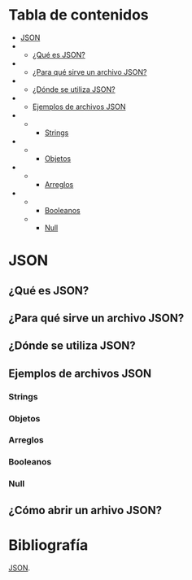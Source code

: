 # Tabla de contenidos
- [JSON](#JSON)
- - [¿Qué es JSON?](#¿Qué-es-JSON?)
- - [¿Para qué sirve un archivo JSON?](#¿Para-qué-sirve-un-archivo-JSON?)
- - [¿Dónde se utiliza JSON?](##¿Dónde-se-utiliza-JSON?)
- - [Ejemplos de archivos JSON](##Ejemplos-de-archivos-JSON)
- - - [Strings](###Strings)
- - - [Objetos](###Objetos)
- - - [Arreglos](###Arreglos)
- - - [Booleanos](###Booleanos)
  - - [Null](###Null)


# JSON
## ¿Qué es JSON?

## ¿Para qué sirve un archivo JSON?

## ¿Dónde se utiliza JSON?

## Ejemplos de archivos JSON

### Strings

### Objetos

### Arreglos

### Booleanos

### Null

## ¿Cómo abrir un arhivo JSON?

# Bibliografía
[JSON](https://blog.hubspot.es/website/que-es-json).
